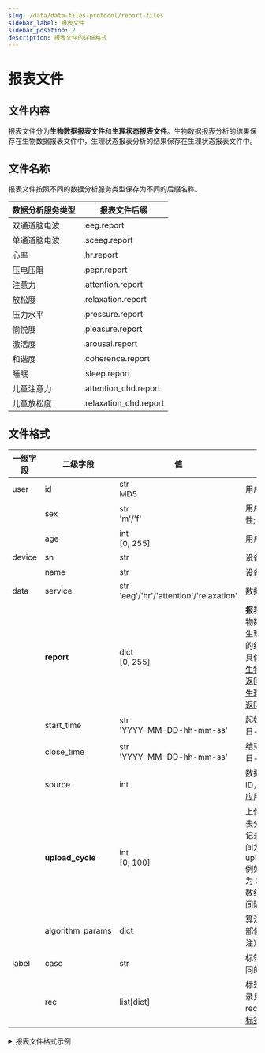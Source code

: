 ```yaml
---
slug: /data/data-files-protocol/report-files
sidebar_label: 报表文件
sidebar_position: 2
description: 报表文件的详细格式
---
```


# 报表文件

## 文件内容

报表文件分为**生物数据报表文件**和**生理状态报表文件**。生物数据报表分析的结果保存在生物数据报表文件中，生理状态报表分析的结果保存在生理状态报表文件中。

## 文件名称

报表文件按照不同的数据分析服务类型保存为不同的后缀名称。

| 数据分析服务类型 | 报表文件后缀 |
| --- | --- |
| 双通道脑电波 | .eeg.report |
| 单通道脑电波 | .sceeg.report |
| 心率 | .hr.report |
| 压电压阻 | .pepr.report |
| 注意力 | .attention.report |
| 放松度 | .relaxation.report |
| 压力水平 | .pressure.report |
| 愉悦度 | .pleasure.report |
| 激活度 | .arousal.report |
| 和谐度 | .coherence.report |
| 睡眠 | .sleep.report |
| 儿童注意力 | .attention_chd.report |
| 儿童放松度 | .relaxation_chd.report |

## 文件格式

| 一级字段 | 二级字段 | 值 | 内容说明 |
| --- | --- | --- | --- |
| user | id | str<br/>MD5 | 用户 ID |
|  | sex | str<br/>'m'/'f' | 用户性别 'm': 男性; 'f': 女性 |
|  | age | int<br/>[0, 255] | 用户年龄 |
| device | sn | str | 设备序列号 |
|  | name | str | 设备名称 |
| data | service | str<br/>'eeg'/'hr'/'attention'/'relaxation' | 数据分析服务类型 |
|  | **report** | dict<br/>[0, 255] | **报表分析结果**，生物数据报表分析或生理状态报表分析的结果<br/>具体内容参考：<br/>[生物数据报表分析返回值](../data-format/biological-data#biological-data-report-analysis-returns)<br/>[生理状态报表分析返回值](../data-format/physiological-state-metrics) |
|  | start_time | str<br/>'YYYY-MM-DD-hh-mm-ss' | 起始时间 年-月-日-时-分-秒 |
|  | close_time | str<br/>'YYYY-MM-DD-hh-mm-ss' | 结束时间 年-月-日-时-分-秒 |
|  | source | int | 数据来源，即 App ID，用于区分不同应用 |
|  | **upload_cycle** | int<br/>[0, 100] | 上传周期倍数，报表分析中各项全程记录数据的间隔时间为 upload_cycle$\times$0.6<br/>例如上传周期倍数为 3，则全程记录数组中每个数据点间隔为 1.8 秒 |
|  | algorithm_params | dict | 算法配置参数（内部使用，无需关注） |
| label | case | str | 标签情景，对应不同的实验名称 |
|  | rec | list[dict] | 标签记录，分段记录具体的标签信息<br/>rec 的具体格式见[标签记录格式](./label-rec-format) |

<details>
<summary>报表文件格式示例</summary>

```json
{
    "user": {
        "id": "8**************************5c98c",   // 用户ID
        "sex": "m",                                 // 用户性别：男
        "age": 20                                   // 用户年龄：20岁
    },
    "device": {
        "sn": "C**********2"                        // 设备序列号
    },
    "data": {
        "service": "eeg",                           // 数据分析服务类型：双通道脑电波
        // highlight-start
        "report": {                                 // 报表分析结果
            "eeg_alpha_curve": [87.04, ...],
            "eeg_beta_curve": [92.68, ...],
            "eeg_theta_curve": [87.71, ...],
            "eeg_delta_curve": [76.62, ...],
            "eeg_gamma_curve": [83.65, ...],
        },
        // highlight-end
        "start_time": "2019-08-18-09-36-59",        // 起始时间：2019年8月18日9时36分59秒
        "close_time": "2019-08-18-10-04-27",        // 结束时间：2019年8月18日10时4分27秒
        "source": "Flowtime",                       // 数据来源
        // highlight-next-line
        "upload_cycle": 3,                          // 上传周期倍数
        "algorithm_params": {                       // 算法配置参数
            "eeg": {
                "tolerance": 2,
                "channel_power_verbose": True
            }
        }
    },
    "label": {
        "mode": "test",                             // 标签模式
        "case": "attention_experiment",             // 标签情景：注意力实验
        "rec": [                                    // 标签记录
                {                                   // 分段标签记录
                    "st": 0.0,                      // 分段起始时间
                    "et": 180.6,                    // 分段结束时间
                    "tag": {                        // 标签维度与标签值
                        "attention": "5",           // 专注程度：5
                        "task": "reading"           // 实验任务：阅读
                    },
                    "note": ["被试眨眼频繁"]         // 分段备注信息
                },
                ...
        ]
    }
}
```

</details>
